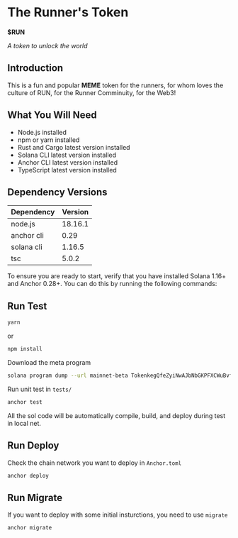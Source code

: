 # The Runner's Token

**$RUN**

*A token to unlock the world*

## Introduction

This is a fun and popular **MEME** token for the runners, for whom loves the culture of RUN, for the Runner Comminuity, for the Web3!

## What You Will Need

- Node.js installed
- npm or yarn installed
- Rust and Cargo latest version installed
- Solana CLI latest version installed
- Anchor CLI latest version installed
- TypeScript latest version installed

## Dependency Versions

| Dependency   | Version |
|--------------|---------|
| node.js      | 18.16.1 |
| anchor cli   | 0.29    |
| solana cli   | 1.16.5  |
| tsc          | 5.0.2   |

To ensure you are ready to start, verify that you have installed Solana 1.16+ and Anchor 0.28+. You can do this by running the following commands:

## Run Test

```bash
yarn
```

or

```bash
npm install
```

Download the meta program

```bash
solana program dump --url mainnet-beta TokenkegQfeZyiNwAJbNbGKPFXCWuBvf9Ss623VQ5DA meta_program.so
```

Run unit test in `tests/`

```bash
anchor test
```

All the sol code will be automatically compile, build, and deploy during test in local net.

## Run Deploy

Check the chain network you want to deploy in `Anchor.toml`

```bash
anchor deploy
```

## Run Migrate

If you want to deploy with some initial insturctions, you need to use `migrate`

```bash
anchor migrate
```
